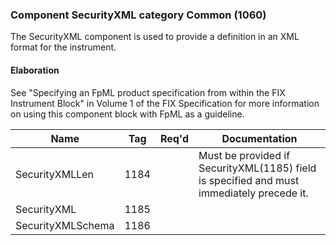 ### Component SecurityXML category Common (1060)

The SecurityXML component is used to provide a definition in an XML format for the instrument.

#### Elaboration

See "Specifying an FpML product specification from within the FIX Instrument Block" in Volume 1 of the FIX Specification for more information on using this component block with FpML as a guideline.

| Name              | Tag  | Req'd | Documentation                                                                             |
|-------------------|------|----------|-------------------------------------------------------------------------------------------|
| SecurityXMLLen    | 1184 |       | Must be provided if SecurityXML(1185) field is specified and must immediately precede it. |
| SecurityXML       | 1185 |       |                                                                                           |
| SecurityXMLSchema | 1186 |       |                                                                                           |

